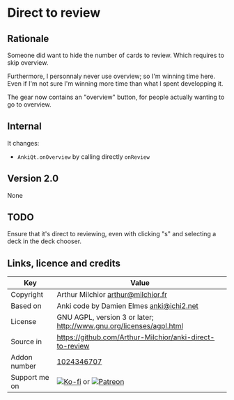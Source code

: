 # Direct to review
## Rationale
Someone did want to hide the number of cards to review. Which requires
to skip overview.

Furthermore, I personnaly never use overview; so I'm winning time
here. Even if I'm not sure I'm winning more time than what I spent
developping it.

The gear now contains an "overview" button, for people actually
wanting to go to overview.

## Internal
It changes:
* `AnkiQt.onOverview` by calling directly `onReview`

## Version 2.0
None

## TODO
Ensure that it's direct to reviewing, even with clicking "s" and
selecting a deck in the deck chooser.

## Links, licence and credits

Key         |Value
------------|-------------------------------------------------------------------
Copyright   | Arthur Milchior <arthur@milchior.fr>
Based on    | Anki code by Damien Elmes <anki@ichi2.net>
License     | GNU AGPL, version 3 or later; http://www.gnu.org/licenses/agpl.html
Source in   | https://github.com/Arthur-Milchior/anki-direct-to-review
Addon number| [1024346707](https://ankiweb.net/shared/info/1024346707)
Support me on| [![Ko-fi](https://ko-fi.com/img/Kofi_Logo_Blue.svg)](Ko-fi.com/arthurmilchior) or [![Patreon](http://www.milchior.fr/patreon.png)](https://www.patreon.com/bePatron?u=146206)
